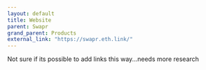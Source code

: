 ```yaml
---
layout: default
title: Website
parent: Swapr
grand_parent: Products
external_link: "https://swapr.eth.link/"
---
```


Not sure if its possible to add links this way...needs more research